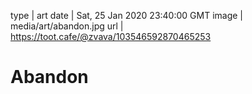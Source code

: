 type | art
date | Sat, 25 Jan 2020 23:40:00 GMT
image | media/art/abandon.jpg
url | https://toot.cafe/@zvava/103546592870465253

# Abandon
